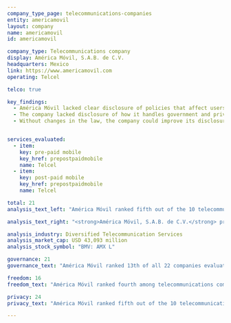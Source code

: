 ```yaml
---
company_type_page: telecommunications-companies
entity: americamovil
layout: company
name: americamovil
id: americamovil

company_type: Telecommunications company
display: América Móvil, S.A.B. de C.V.
headquarters: Mexico
link: https://www.americamovil.com
operating: Telcel

telco: true

key_findings:
  - América Móvil lacked clear disclosure of policies that affect users’ freedom of expression and privacy.
  - The company lacked disclosure of how it handles government and private requests to restrict content or accounts, or to hand over user information.
  - Without changes in the law, the company could improve its disclosure in several areas, including by publishing transparency reports in keeping with its industry peers.


services_evaluated:
  - item:
    key: pre-paid mobile
    key_href: prepostpaidmobile
    name: Telcel
  - item:
    key: post-paid mobile
    key_href: prepostpaidmobile
    name: Telcel

total: 21
analysis_text_left: "América Móvil ranked fifth out of the 10 telecommunications companies evaluated and 16th in the Index overall. Although Freedom House rates Mexico’s internet environment as <a href=\"https://freedomhouse.org/report/freedom-net/2016/mexico\" target=\"_blank\">Partly Free</a> the company could improve its disclosure of a number of policies even if laws and regulations do not change. These include the company’s policies on net neutrality and network management (F9), and data retention (P6). There is no obstacle in Mexico to reporting data about the number of government and private requests the company receives to share user information (P11). Mexico’s telecommunications authority requires companies to report on the number of government requests for real-time location tracking or access to user metadata, but the company has not published this data. Notably, the company’s disclosure about its security oversight has improved since the 2015 Index, as its <a href=\"http://www.americamovil.com/sites/default/files/2016-09/AMX-IS-2015-ingles.pdf\" target=\"_blank\">2015 Sustainability Report</a> included more detail about its internal systems to monitor employee access to information (P13)."

analysis_text_right: "<strong>América Móvil, S.A.B. de C.V.</strong> provides telecommunications services to Mexico and 35 countries in the Americas and Europe. It offers mobile and fixed-voice and data services for retail and business customers and is one of the largest operators globally."

analysis_industry: Diversified Telecommunication Services
analysis_market_cap: USD 43,093 million
analysis_stock_symbol: "BMV: AMX L"

governance: 21
governance_text: "América Móvil ranked 13th of all 22 companies evaluated in the Governance category. Although América Móvil <a href=\"http://www.americamovil.com/sites/default/files/2016-09/AMX-IS-2015-ingles.pdf\" target=\"_blank\">committed to protect users' privacy</a>, it fell short of articulating its commitment to privacy as part of a broader commitment to human rights (G1). The company still lacked clear disclosure across a number of indicators, including whether it conducts human rights impact assessments (G4) or if it engages with a range of stakeholders on freedom of expression and privacy issues (G5). América Móvil, however, tied with Etisalat for the second-highest score of all 22 companies, after Vodafone and Bharti Airtel, for its disclosure of a grievance mechanism, including statistics for the number of privacy complaints it received (G6)."

freedom: 16
freedom_text: "América Móvil ranked fourth among telecommunications companies in the Freedom of Expression category, after Vodafone, AT&T, and Telefónica but on par with Orange. <br /><br /> <strong>Requests for account or content restriction:</strong> América Móvil’s operating company Telcel lacked disclosure of how it handles or complies with government and third-party requests to restrict content or user accounts. It was one of six telecommunications companies evaluated to score no points on these indicators (F5-F7). <br /><br /> <strong>Network management and shutdowns:</strong> Telcel disclosed little about its network management and shutdown policies, like most telecommunications companies evaluated (F9, F10). Despite committing to net neutrality, Telcel stated it offers zero rating for certain content on specific social networks and instant messaging services (F9). The company did not disclose any information about how it handles or responds to network shutdown requests (F10). <br /><br /> <strong>Identity policy:</strong> The company did not clearly disclose if pre-paid mobile users need to provide a government-issued identification—and there is no law in Mexico requiring companies to do so. The Telcel pre-paid contract asked users to provide their identification, although it was not clear if this is mandatory. In practice it may be possible for users to purchase a prepaid SIM card without providing identification but this was not clearly specified (F11)."

privacy: 24
privacy_text: "América Móvil ranked fifth out of the 10 telecommunications companies evaluated in the Privacy category. <br /><br /> <strong>Handling of user information:</strong> While América Móvil’s Telcel disclosed less about how it handles user information compared to Vodafone and AT&T, it performed better than most other telecommunications companies on this set of indicators, on par with Orange and Telefónica (P3-P8). The company disclosed little about what types of user information it collects (P3), shares (P4), and why (P5). Like all telecommunications companies but AT&T, Telcel disclosed nothing about how long it retains user information (P6), although <a href=\"http://www.sct.gob.mx/fileadmin/Comunicaciones/LFTR_english.pdf\" target=\"_blank\">no law prohibits the company from doing so</a>. <br /><br /> <strong>Requests for user information:</strong> Like most telecommunications companies, América Móvil provided almost no information about how it handles requests from governments and private parties to share user information (P10-P11). The company did not publish any data about such requests (P11), despite being required by law to report the number of government requests for real-time location tracking or user metadata to the country’s telecommunications authority. <br /><br /> <strong>Security:</strong> Telcel did not provide as much information about its security policies as AT&T, Telefónica, and Vodafone, but outperformed the rest of the telecommunications companies on these indicators (P13-P18). The company disclosed more about its security oversight since the 2015 evaluation, including more detail about its internal systems to monitor employee access to information (P13). Like most companies in the Index, Telcel disclosed nothing about its policies for addressing data breaches (P15). Companies are <a href=\"http://www.diputados.gob.mx/LeyesBiblio/pdf/LFPDPPP.pdf\" target=\"_blank\">legally required to notify users</a> only if the data breach “significantly affects” their rights."

---
```

